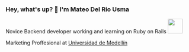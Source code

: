 ### Hey, what's up? 👋 I'm Mateo Del Rio Usma 
Novice Backend developer working and learning on Ruby on Rails <img src="https://cdn.imgbin.com/11/22/4/imgbin-ruby-9qu6s2iP1gm6eX3SP0avNYdhH.jpg" width="40">

Marketing Proffesional at <a href="https://udemedellin.edu.co/" target="_blank" title="UdeM">Universidad de Medellín</a>

<!--
**atlmetal/atlmetal** is a ✨ _special_ ✨ repository because its `README.md` (this file) appears on your GitHub profile.

Here are some ideas to get you started:

- 🔭 I’m currently working on ...
- 🌱 I’m currently learning ...
- 👯 I’m looking to collaborate on ...
- 🤔 I’m looking for help with ...
- 💬 Ask me about ...
- 📫 How to reach me: ...
- 😄 Pronouns: ...
- ⚡ Fun fact: ...
-->
